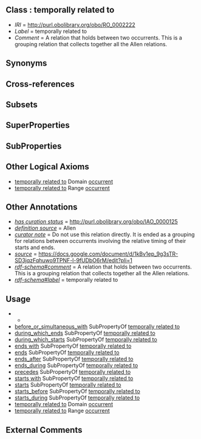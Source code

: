 
## Class : temporally related to

 * *IRI* = http://purl.obolibrary.org/obo/RO_0002222
 * *Label* = temporally related to
 * *Comment* = A relation that holds between two occurrents. This is a grouping relation that collects together all the Allen relations.

## Synonyms


## Cross-references


## Subsets


## SuperProperties


## SubProperties


## Other Logical Axioms

 * [temporally related to](../../RO/22/RO_0002222.md) Domain [occurrent](../../BFO/03/BFO_0000003.md)
 * [temporally related to](../../RO/22/RO_0002222.md) Range [occurrent](../../BFO/03/BFO_0000003.md)

## Other Annotations

 * *[has curation status](../../IAO/14/IAO_0000114.md)* = http://purl.obolibrary.org/obo/IAO_0000125
 * *[definition source](../../IAO/19/IAO_0000119.md)* = Allen
 * *[curator note](../../IAO/32/IAO_0000232.md)* = Do not use this relation directly. It is ended as a grouping for relations between occurrents involving the relative timing of their starts and ends.
 * *[source](../../ce/source.md)* = https://docs.google.com/document/d/1kBv1ep_9g3sTR-SD3jqzFqhuwo9TPNF-l-9fUDbO6rM/edit?pli=1
 * *[rdf-schema#comment](../../nt/rdf-schema#comment.md)* = A relation that holds between two occurrents. This is a grouping relation that collects together all the Allen relations.
 * *[rdf-schema#label](../../el/rdf-schema#label.md)* = temporally related to

## Usage

 * -
 * [before_or_simultaneous_with](../../RO/81/RO_0002081.md) SubPropertyOf [temporally related to](../../RO/22/RO_0002222.md)
 * [during_which_ends](../../RO/84/RO_0002084.md) SubPropertyOf [temporally related to](../../RO/22/RO_0002222.md)
 * [during_which_starts](../../RO/88/RO_0002088.md) SubPropertyOf [temporally related to](../../RO/22/RO_0002222.md)
 * [ends with](../../RO/30/RO_0002230.md) SubPropertyOf [temporally related to](../../RO/22/RO_0002222.md)
 * [ends](../../RO/29/RO_0002229.md) SubPropertyOf [temporally related to](../../RO/22/RO_0002222.md)
 * [ends_after](../../RO/86/RO_0002086.md) SubPropertyOf [temporally related to](../../RO/22/RO_0002222.md)
 * [ends_during](../../RO/93/RO_0002093.md) SubPropertyOf [temporally related to](../../RO/22/RO_0002222.md)
 * [precedes](../../BFO/63/BFO_0000063.md) SubPropertyOf [temporally related to](../../RO/22/RO_0002222.md)
 * [starts with](../../RO/24/RO_0002224.md) SubPropertyOf [temporally related to](../../RO/22/RO_0002222.md)
 * [starts](../../RO/23/RO_0002223.md) SubPropertyOf [temporally related to](../../RO/22/RO_0002222.md)
 * [starts_before](../../RO/89/RO_0002089.md) SubPropertyOf [temporally related to](../../RO/22/RO_0002222.md)
 * [starts_during](../../RO/91/RO_0002091.md) SubPropertyOf [temporally related to](../../RO/22/RO_0002222.md)
 * [temporally related to](../../RO/22/RO_0002222.md) Domain [occurrent](../../BFO/03/BFO_0000003.md)
 * [temporally related to](../../RO/22/RO_0002222.md) Range [occurrent](../../BFO/03/BFO_0000003.md)

## External Comments

